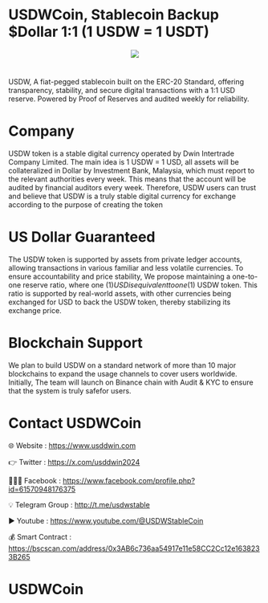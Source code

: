 # USDWCoin, Stablecoin Backup $Dollar 1:1 (1 USDW = 1 USDT)

<div align="center"><img src="https://usddwin.com/wp-content/uploads/2025/01/LOGO200x200.fw_.png" /><br />
</div>
<div align="center">
  <h1>
</div>

USDW, A fiat-pegged stablecoin built on the ERC-20 Standard, offering transparency, stability, and secure digital transactions with a 1:1 USD reserve. Powered by Proof of Reserves and audited weekly for reliability.
# Company

USDW token is a stable digital currency operated by Dwin Intertrade Company Limited. The main idea is 1 USDW = 1 USD, all assets will be collateralized in Dollar by Investment Bank, Malaysia, which must report to the relevant authorities every week. This means that the account will be audited by financial auditors every week. Therefore, USDW users can trust and believe that USDW is a truly stable digital currency for exchange according to the purpose of creating the token

# US Dollar Guaranteed
The USDW token is supported by assets from private ledger accounts, allowing transactions in various familiar and less volatile currencies. To ensure accountability and price stability, We propose maintaining a one-to-one reserve ratio, where one (1$) USD is equivalent to one (1$) USDW token. This ratio is supported by real-world assets, with other currencies being exchanged for USD to back the USDW token, thereby stabilizing its exchange price.

# Blockchain Support
We plan to build USDW on a standard network of more than 10 major blockchains to expand the usage channels to cover users worldwide. Initially, The team will launch on Binance chain with Audit & KYC to ensure that the system is truly safefor users.

# Contact USDWCoin

🌐 Website : https://www.usddwin.com

👉 Twitter : https://x.com/usddwin2024

🧑‍🤝‍🧑 Facebook : https://www.facebook.com/profile.php?id=61570948176375

💡 Telegram Group : http://t.me/usdwstable

▶️ Youtube : https://www.youtube.com/@USDWStableCoin

💰 Smart Contract : https://bscscan.com/address/0x3AB6c736aa54917e11e58CC2Cc12e1638233B265

# USDWCoin

